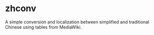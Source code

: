 zhconv
======

A simple conversion and localization between simplified and traditional Chinese using tables from MediaWiki.
